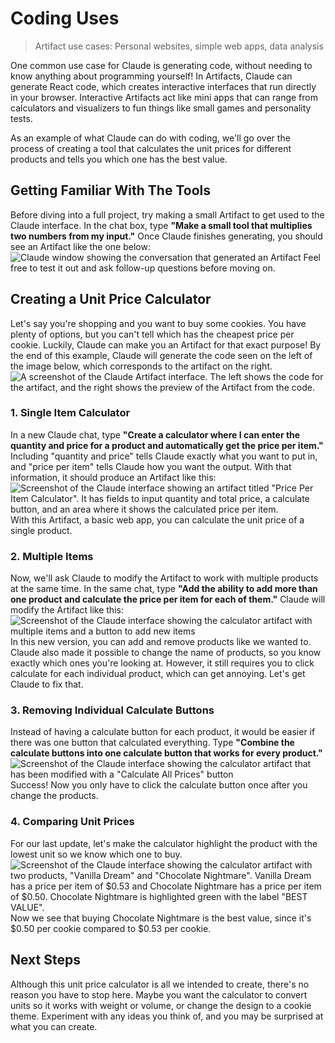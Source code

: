 # Coding Uses

>Artifact use cases: Personal websites, simple web apps, data analysis

One common use case for Claude is generating code, without needing to know anything about programming yourself! In Artifacts, Claude can generate React code, which creates interactive interfaces that run directly in your browser. Interactive Artifacts act like mini apps that can range from calculators and visualizers to fun things like small games and personality tests.

As an example of what Claude can do with coding, we'll go over the process of creating a tool that calculates the unit prices for different products and tells you which one has the best value.

## Getting Familiar With The Tools

Before diving into a full project, try making a small Artifact to get used to the Claude interface. In the chat box, type **"Make a small tool that multiplies two numbers from my input."** Once Claude finishes generating, you should see an Artifact like the one below:
![Claude window showing the conversation that generated an Artifact](https://hackmd.io/_uploads/SJGJBKKTJx.png)
Feel free to test it out and ask follow-up questions before moving on.

## Creating a Unit Price Calculator

Let's say you're shopping and you want to buy some cookies. You have plenty of options, but you can't tell which has the cheapest price per cookie. Luckily, Claude can make you an Artifact for that exact purpose! By the end of this example, Claude will generate the code seen on the left of the image below, which corresponds to the artifact on the right.
![A screenshot of the Claude Artifact interface. The left shows the code for the artifact, and the right shows the preview of the Artifact from the code.](https://hackmd.io/_uploads/Bks7mTfCyg.png)

### 1. Single Item Calculator

In a new Claude chat, type **"Create a calculator where I can enter the quantity and price for a product and automatically get the price per item."** Including "quantity and price" tells Claude exactly what you want to put in, and "price per item" tells Claude how you want the output. With that information, it should produce an Artifact like this:
![Screenshot of the Claude interface showing an artifact titled "Price Per Item Calculator". It has fields to input quantity and total price, a calculate button, and an area where it shows the calculated price per item.](https://hackmd.io/_uploads/Bk2ejKFaJg.png)
With this Artifact, a basic web app, you can calculate the unit price of a single product.

### 2. Multiple Items

Now, we'll ask Claude to modify the Artifact to work with multiple products at the same time. In the same chat, type **"Add the ability to add more than one product and calculate the price per item for each of them."** Claude will modify the Artifact like this:
![Screenshot of the Claude interface showing the calculator artifact with multiple items and a button to add new items](https://hackmd.io/_uploads/HyAA6tKpJg.png)
In this new version, you can add and remove products like we wanted to. Claude also made it possible to change the name of products, so you know exactly which ones you're looking at. However, it still requires you to click calculate for each individual product, which can get annoying. Let's get Claude to fix that.

### 3. Removing Individual Calculate Buttons

Instead of having a calculate button for each product, it would be easier if there was one button that calculated everything. Type **"Combine the calculate buttons into one calculate button that works for every product."**
![Screenshot of the Claude interface showing the calculator artifact that has been modified with a "Calculate All Prices" button](https://hackmd.io/_uploads/rkl5Olqta1x.png)
Success! Now you only have to click the calculate button once after you change the products.

### 4. Comparing Unit Prices

For our last update, let's make the calculator highlight the product with the lowest unit so we know which one to buy.
![Screenshot of the Claude interface showing the calculator artifact with two products, "Vanilla Dream" and "Chocolate Nightmare". Vanilla Dream has a price per item of \$0.53 and Chocolate Nightmare has a price per item of \$0.50. Chocolate Nightmare is highlighted green with the label "BEST VALUE".](https://hackmd.io/_uploads/SyVdphGRyg.png)
Now we see that buying Chocolate Nightmare is the best value, since it's $0.50 per cookie compared to $0.53 per cookie.

## Next Steps

Although this unit price calculator is all we intended to create, there's no reason you have to stop here. Maybe you want the calculator to convert units so it works with weight or volume, or change the design to a cookie theme. Experiment with any ideas you think of, and you may be surprised at what you can create.